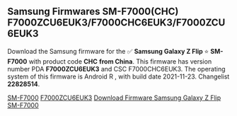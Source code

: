 <h2>Samsung Firmwares SM-F7000(CHC) F7000ZCU6EUK3/F7000CHC6EUK3/F7000ZCU6EUK3</h2>
Download the Samsung firmware for the ✅ <strong>Samsung Galaxy Z Flip </strong> ⭐ <strong>SM-F7000</strong> with product code <strong>CHC</strong> <strong> from China</strong>. This firmware has version number PDA <strong>F7000ZCU6EUK3</strong> and CSC F7000CHC6EUK3. The operating system of this firmware is Android R , with build date 2021-11-23. Changelist <strong>22828514</strong>.


[SM-F7000](https://samfirm.shop/samsung/model/SM-F7000)
[F7000ZCU6EUK3](https://samfirm.shop/samsung/pda/F7000ZCU6EUK3)
[Download Firmware Samsung Galaxy Z Flip SM-F7000](https://samfirm.shop/samsung/firmware/476822)
